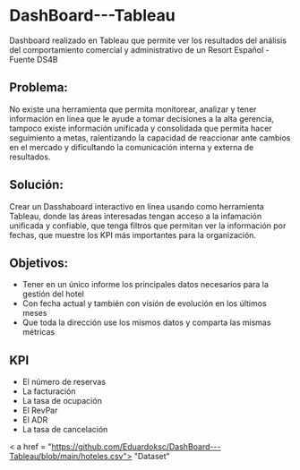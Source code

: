 # DashBoard---Tableau
Dashboard realizado en Tableau que permite ver los resultados del análisis del comportamiento comercial y administrativo de un Resort Español - Fuente DS4B

## Problema:
No existe una herramienta que permita monitorear, analizar y tener información en linea que le ayude  a tomar decisiones a la alta gerencia, tampoco existe información unificada y consolidada que permita hacer seguimiento a metas, ralentizando la capacidad de reaccionar ante cambios en el mercado y dificultando  la comunicación interna y externa de resultados.
 
## Solución:
Crear un Dasshaboard interactivo en línea usando como herramienta Tableau, donde las áreas interesadas tengan acceso a la infamación unificada y confiable, que tenga filtros que permitan ver la información por fechas, que muestre los KPI más importantes para la organización. 

## Objetivos:

- 	Tener en un único informe los principales datos necesarios para la gestión del hotel 
- 	Con fecha actual y también con visión de evolución en los últimos meses
- 	Que toda la dirección use los mismos datos y comparta las mismas métricas

## KPI 

-  El número de reservas 
- 	La facturación
- 	La tasa de ocupación 
- 	El RevPar
- 	El ADR
- 	La tasa de cancelación

  < a href = "https://github.com/Eduardoksc/DashBoard---Tableau/blob/main/hoteles.csv"> "Dataset" </a>

  







